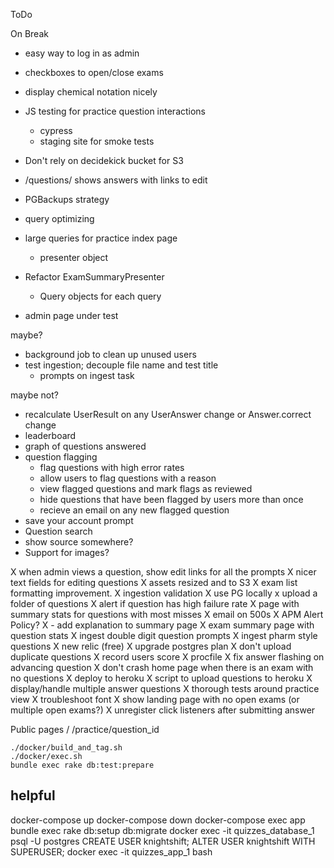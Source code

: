 ToDo

On Break
* easy way to log in as admin
* checkboxes to open/close exams
* display chemical notation nicely
* JS testing for practice question interactions
  * cypress
  * staging site for smoke tests

* Don't rely on decidekick bucket for S3
* /questions/<id> shows answers with links to edit
* PGBackups strategy
* query optimizing
* large queries for practice index page
  * presenter object
* Refactor ExamSummaryPresenter
  * Query objects for each query
* admin page under test

maybe?
* background job to clean up unused users
* test ingestion; decouple file name and test title
  * prompts on ingest task

maybe not?
* recalculate UserResult on any UserAnswer change or Answer.correct change
* leaderboard
* graph of questions answered
* question flagging
  * flag questions with high error rates
  * allow users to flag questions with a reason
  * view flagged questions and mark flags as reviewed
  * hide questions that have been flagged by users more than once
  * recieve an email on any new flagged question
* save your account prompt
* Question search
* show source somewhere?
* Support for images?

X when admin views a question, show edit links for all the prompts
X nicer text fields for editing questions
X assets resized and to S3
X exam list formatting improvement.
X ingestion validation
X use PG locally
x upload a folder of questions
X alert if question has high failure rate
X page with summary stats for questions with most misses
X email on 500s
X APM Alert Policy?
X - add explanation to summary page
X exam summary page with question stats
X ingest double digit question prompts
X ingest pharm style questions
X new relic (free)
X upgrade postgres plan
X don't upload duplicate questions
X record users score
X procfile
X fix answer flashing on advancing question
X don't crash home page when there is an exam with no questions
X deploy to heroku
X script to upload questions to heroku
X display/handle multiple answer questions
X thorough tests around practice view
X troubleshoot font
X show landing page with no open exams (or multiple open exams?)
X unregister click listeners after submitting answer
 
Public pages
/
/practice/question_id

```
./docker/build_and_tag.sh
./docker/exec.sh
bundle exec rake db:test:prepare
```

## helpful
docker-compose up
docker-compose down
docker-compose exec app bundle exec rake db:setup db:migrate
docker exec -it quizzes_database_1 psql -U postgres
	CREATE USER knightshift;
	ALTER USER knightshift WITH SUPERUSER;
docker exec -it quizzes_app_1 bash

